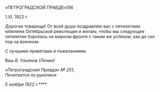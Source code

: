 «ПЕТРОГРАДСКОЙ ПРАВДЕ»156

1.XI. 1922 г.

Дорогие товарищи! От всей души поздравляю вас с пятилетним юбилеем Октябрь­ской революции и желаю, чтобы мы следующее пятилетие боролись на мирном фронте с таким же успехом, как до сих пор на военном.

С лучшими приветами и пожеланиями

Ваш _В. Ульянов (Ленин)_

_«Петроградская Правда» № 251,                                                          Печатается по рукописи_

_5 ноября 1922 г.**_**